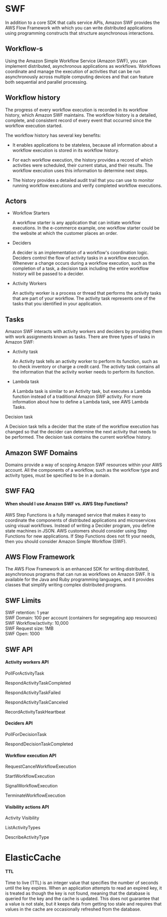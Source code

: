# SWF



In addition to a core SDK that calls service APIs, Amazon SWF provides the AWS Flow Framework with which you can write distributed applications using programming constructs that structure asynchronous interactions.

## Workflow-s

Using the Amazon Simple Workflow Service (Amazon SWF), you can implement
 distributed, asynchronous applications as workflows. Workflows coordinate
  and manage the execution of activities that can be run asynchronously across 
  multiple computing devices and that can feature both sequential and parallel 
  processing.

## Workflow history

The progress of every workflow execution is recorded in its workflow history, 
which Amazon SWF maintains. The workflow history is a detailed, complete, and 
consistent record of every event that occurred since the workflow execution started.

The workflow history has several key benefits:

* It enables applications to be stateless, because all information about a workflow execution is stored in its workflow history.

* For each workflow execution, the history provides a record of which activities were scheduled, their current status, and their results. The workflow execution uses this information to determine next steps.

* The history provides a detailed audit trail that you can use to monitor running workflow executions and verify completed workflow executions.

## Actors

* Workflow Starters

  A workflow starter is any application that can initiate workflow executions.
   In the e-commerce example, one workflow starter could be the website at
    which the customer places an order. 

* Deciders

  A decider is an implementation of a workflow's coordination logic. Deciders control the flow of activity tasks in a workflow execution. Whenever a change occurs during a workflow execution, such as the completion of a task, a decision task including the entire workflow history will be passed to a decider. 

* Activity Workers

  An activity worker is a process or thread that performs the activity tasks that are part of your workflow. The activity task represents one of the tasks that you identified in your application.

## Tasks 

Amazon SWF interacts with activity workers and deciders by providing them with work assignments known as tasks. There are three types of tasks in Amazon SWF:

* Activity task 
  
  An Activity task tells an activity worker to perform its function, such as to
   check inventory or charge a credit card. The activity task contains all the
    information that the activity worker needs to perform its function.

* Lambda task
  
  A Lambda task is similar to an Activity task, but executes a Lambda function 
  instead of a traditional Amazon SWF activity. For more information about how
   to define a Lambda task, see AWS Lambda Tasks.

Decision task 
  
  A Decision task tells a decider that the state of the workflow execution has
   changed so that the decider can determine the next activity that needs to be 
   performed. The decision task contains the current workflow history.
   
   
## Amazon SWF Domains
Domains provide a way of scoping Amazon SWF resources within your AWS account. All the components of a workflow, such as the workflow type and activity types, must be specified to be in a domain.


## SWF FAQ

#### When should I use Amazon SWF vs. AWS Step Functions?

AWS Step Functions is a fully managed service that makes it easy to coordinate
the components of distributed applications and microservices using visual
workflows. Instead of writing a Decider program, you define state machines
in JSON. AWS customers should consider using Step Functions for new
applications. If Step Functions does not fit your needs, then you should 
consider Amazon Simple Workflow (SWF).

## AWS Flow Framework
The AWS Flow Framework is an enhanced SDK for writing distributed, asynchronous programs that can run as workflows on Amazon SWF. It is available for the Java and Ruby programming languages, and it provides classes that simplify writing complex distributed programs.



## SWF Limits 

SWF retention: 1 year  
SWF Domain: 100 per account (containers for segregating app resources)  
SWF Workflow/activity: 10,000  
SWF Request size: 1MB  
SWF Open: 1000

## SWF API

#### Activity workers API

PollForActivityTask

RespondActivityTaskCompleted

RespondActivityTaskFailed

RespondActivityTaskCanceled

RecordActivityTaskHeartbeat

#### Deciders API

PollForDecisionTask

RespondDecisionTaskCompleted

#### Workflow execution API

RequestCancelWorkflowExecution

StartWorkflowExecution

SignalWorkflowExecution

TerminateWorkflowExecution

#### Visibility actions API

Activity Visibility

ListActivityTypes

DescribeActivityType



# ElasticCache 

#### TTL
    
Time to live (TTL) is an integer value that specifies the number of seconds until the key expires. When an application attempts to read an expired key, it is treated as though the key is not found, meaning that the database is queried for the key and the cache is updated. This does not guarantee that a value is not stale, but it keeps data from getting too stale and requires that values in the cache are occasionally refreshed from the database.












